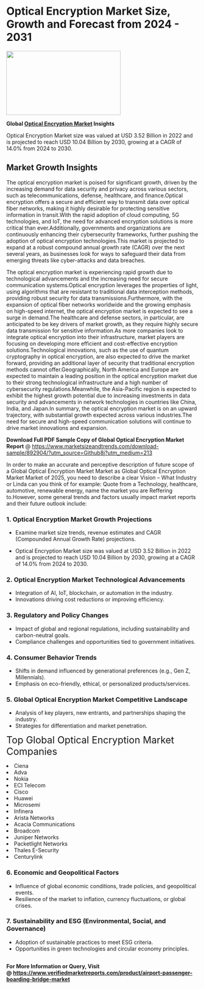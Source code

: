 <H1>Optical Encryption Market Size, Growth and Forecast from 2024 - 2031</H1><img class="aligncenter size-medium wp-image-584254" src="https://thirdeyenews.in/wp-content/uploads/2024/09/Global-Market-Research-300x168.jpeg" alt="" width="300" height="168" /><p><strong>Global&nbsp;<a href="https://www.marketsizeandtrends.com/download-sample/892904/?utm_source=Github8j?utm_medium=213">Optical Encryption Market</a> Insights</strong></p><p>Optical Encryption Market size was valued at USD 3.52 Billion in 2022 and is projected to reach USD 10.04 Billion by 2030, growing at a CAGR of 14.0% from 2024 to 2030.</p><p><h2>Market Growth Insights</h2> <p>The optical encryption market is poised for significant growth, driven by the increasing demand for data security and privacy across various sectors, such as telecommunications, defense, healthcare, and finance.Optical encryption offers a secure and efficient way to transmit data over optical fiber networks, making it highly desirable for protecting sensitive information in transit.With the rapid adoption of cloud computing, 5G technologies, and IoT, the need for advanced encryption solutions is more critical than ever.Additionally, governments and organizations are continuously enhancing their cybersecurity frameworks, further pushing the adoption of optical encryption technologies.This market is projected to expand at a robust compound annual growth rate (CAGR) over the next several years, as businesses look for ways to safeguard their data from emerging threats like cyber-attacks and data breaches.</p> <p>The optical encryption market is experiencing rapid growth due to technological advancements and the increasing need for secure communication systems.Optical encryption leverages the properties of light, using algorithms that are resistant to traditional data interception methods, providing robust security for data transmissions.Furthermore, with the expansion of optical fiber networks worldwide and the growing emphasis on high-speed internet, the optical encryption market is expected to see a surge in demand.The healthcare and defense sectors, in particular, are anticipated to be key drivers of market growth, as they require highly secure data transmission for sensitive information.As more companies look to integrate optical encryption into their infrastructure, market players are focusing on developing more efficient and cost-effective encryption solutions.Technological innovations, such as the use of quantum cryptography in optical encryption, are also expected to drive the market forward, providing an additional layer of security that traditional encryption methods cannot offer.Geographically, North America and Europe are expected to maintain a leading position in the optical encryption market due to their strong technological infrastructure and a high number of cybersecurity regulations.Meanwhile, the Asia-Pacific region is expected to exhibit the highest growth potential due to increasing investments in data security and advancements in network technologies in countries like China, India, and Japan.In summary, the optical encryption market is on an upward trajectory, with substantial growth expected across various industries.The need for secure and high-speed communication solutions will continue to drive market innovations and expansion.</p> <p><span class=""><strong>Download Full PDF Sample Copy of Global Optical Encryption Market Report</strong> @ <a href="https://www.marketsizeandtrends.com/download-sample/892904/?utm_source=Github8j?utm_medium=213" target="_blank">https://www.marketsizeandtrends.com/download-sample/892904/?utm_source=Github8j?utm_medium=213</a></span></p><p>In order to make an accurate and perceptive description of future scope of a Global&nbsp;Optical Encryption Market Market as Global&nbsp;Optical Encryption Market Market of 2025, you need to describe a clear Vision &ndash; What Industry or Linda can you think of for example: Quote from a Technology, healthcare, automotive, renewable energy, name the market you are Reffering to.However, some general trends and factors usually impact market reports and their future outlook include:</p><h3>1.&nbsp;<strong>Optical Encryption Market Growth Projections</strong></h3><ul><li>Examine market size trends, revenue estimates and CAGR (Compounded Annual Growth Rate) projections.</li><li><p>Optical Encryption Market size was valued at USD 3.52 Billion in 2022 and is projected to reach USD 10.04 Billion by 2030, growing at a CAGR of 14.0% from 2024 to 2030.</p></li></ul><h3>2.&nbsp;<strong>Optical Encryption Market Technological Advancements</strong></h3><ul><li>Integration of AI, IoT, blockchain, or automation in the industry.</li><li>Innovations driving cost reductions or improving efficiency.</li></ul><h3>3.&nbsp;<strong>Regulatory and Policy Changes</strong></h3><ul><li>Impact of global and regional regulations, including sustainability and carbon-neutral goals.</li><li>Compliance challenges and opportunities tied to government initiatives.</li></ul><h3>4.&nbsp;<strong>Consumer Behavior Trends</strong></h3><ul><li>Shifts in demand influenced by generational preferences (e.g., Gen Z, Millennials).</li><li>Emphasis on eco-friendly, ethical, or personalized products/services.</li></ul><h3>5.&nbsp;<strong>Global Optical Encryption Market Competitive Landscape</strong></h3><ul><li>Analysis of key players, new entrants, and partnerships shaping the industry.</li><li>Strategies for differentiation and market penetration.</li></ul><p data-pm-slice="1 1 []"><span style="color: inherit; font-family: inherit; font-size: 25px;">Top Global Optical Encryption Market Companies</span></p><div class="" data-test-id=""><p><li>Ciena</li><li> Adva</li><li> Nokia</li><li> ECI Telecom</li><li> Cisco</li><li> Huawei</li><li> Microsemi</li><li> Infinera</li><li> Arista Networks</li><li> Acacia Communications</li><li> Broadcom</li><li> Juniper Networks</li><li> Packetlight Networks</li><li> Thales E-Security</li><li> Centurylink</li></p></div><h3>6.&nbsp;<strong>Economic and Geopolitical Factors</strong></h3><ul><li>Influence of global economic conditions, trade policies, and geopolitical events.</li><li>Resilience of the market to inflation, currency fluctuations, or global crises.</li></ul><h3>7.&nbsp;<strong>Sustainability and ESG (Environmental, Social, and Governance)</strong></h3><ul><li>Adoption of sustainable practices to meet ESG criteria.</li><li>Opportunities in green technologies and circular economy principles.</li></ul><h2><strong style="font-size: 14px;">For More Information or Query, Visit @&nbsp;</strong><a style="background-color: #ffffff; font-size: 14px;" href="https://www.marketsizeandtrends.com/report/optical-encryption-market-/" target="_blank">https://www.verifiedmarketreports.com/product/airport-passenger-boarding-bridge-market</a></h2>